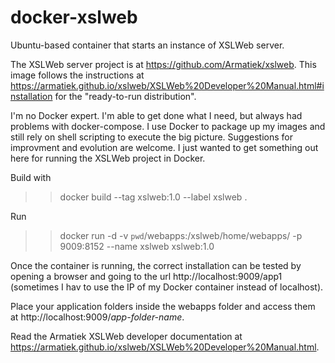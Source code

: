 # docker-xslweb

Ubuntu-based container that starts an instance of XSLWeb server.

The XSLWeb server project is at https://github.com/Armatiek/xslweb.  This image follows the instructions at https://armatiek.github.io/xslweb/XSLWeb%20Developer%20Manual.html#installation for the "ready-to-run distribution".

I'm no Docker expert.  I'm able to get done what I need, but always had problems with docker-compose.  I use Docker to package up my images and still rely on shell scripting to execute the big picture.
Suggestions for improvment and evolution are welcome.  I just wanted to get something out here for running the XSLWeb project in Docker.

Build with

>> docker build --tag xslweb:1.0 --label xslweb .

Run

>> docker run -d -v `pwd`/webapps:/xslweb/home/webapps/ -p 9009:8152 --name xslweb xslweb:1.0

Once the container is running, the correct installation can be tested by opening a browser and going to the url http://localhost:9009/app1 (sometimes I hav to use the IP of my Docker container instead of localhost).

Place your application folders inside the webapps folder and access them at http://localhost:9009/*app-folder-name*.

Read the Armatiek XSLWeb developer documentation at https://armatiek.github.io/xslweb/XSLWeb%20Developer%20Manual.html.